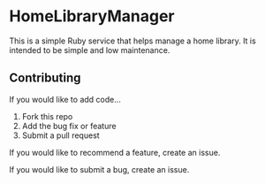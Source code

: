 # HomeLibraryManager

This is a simple Ruby service that helps manage a home library. It is intended to be simple and low maintenance.

## Contributing

If you would like to add code...

1. Fork this repo
2. Add the bug fix or feature
3. Submit a pull request

If you would like to recommend a feature, create an issue.

If you would like to submit a bug, create an issue.